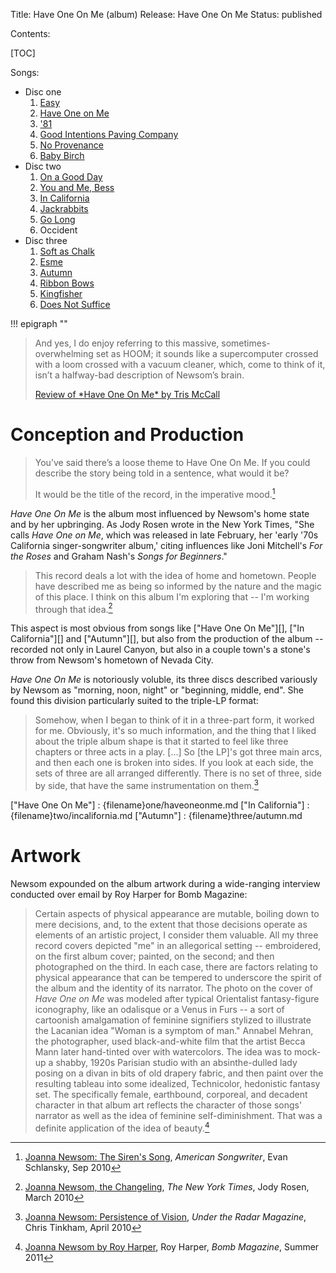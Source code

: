 Title: Have One On Me (album) 
Release: Have One On Me
Status: published

Contents:

[TOC]

Songs:

 + Disc one
     1. [Easy]({filename}one/easy.md)
     2. [Have One on Me]({filename}one/haveoneonme.md)
     3. ['81]({filename}one/eightyone.md)
     4. [Good Intentions Paving Company]({filename}one/goodintentionspavingcompany.md)
     5. [No Provenance]({filename}one/noprovenance.md)
     6. [Baby Birch]({filename}one/babybirch.md)
 + Disc two
     1. [On a Good Day]({filename}two/onagoodday.md)
     2. [You and Me, Bess]({filename}two/youandmebess.md)
     3. [In California]({filename}two/incalifornia.md)
     4. [Jackrabbits]({filename}two/jackrabbits.md)
     5. [Go Long]({filename}two/golong.md)
     6. Occident
 + Disc three
     1. [Soft as Chalk]({filename}three/softaschalk.md)
     2. [Esme]({filename}three/esme.md)
     3. [Autumn]({filename}three/autumn.md)
     4. [Ribbon Bows]({filename}three/ribbonbows.md)
     5. [Kingfisher]({filename}three/kingfisher.md)
     6. [Does Not Suffice]({filename}three/doesnotsuffice.md)

!!! epigraph ""
 > And yes, I do enjoy referring to this massive, sometimes-overwhelming set as HOOM; 
 > it sounds like a supercomputer crossed with a loom crossed with a vacuum cleaner, 
 > which, come to think of it, isn’t a halfway-bad description of Newsom’s brain.
 > <footer><a href=http://www.nj.com/entertainment/music/index.ssf/2010/06/joanna_newsom_--_have_one_on_m.html>Review of *Have One On Me* by Tris McCall</a></footer>

# Conception and Production #

> You’ve said there’s a loose theme to Have One On Me. If you could describe the story being told in a sentence, what would it be?
>
> It would be the title of the record, in the imperative mood.[^amsong]

*Have One On Me* is the album most influenced by Newsom's home state and by her upbringing. As Jody Rosen wrote in the New York Times, "She calls *Have One on Me*, which was released in late February, her 'early '70s California singer-songwriter album,' citing influences like Joni Mitchell's *For the Roses* and Graham Nash's *Songs for Beginners*."

> This record deals a lot with the idea of home and hometown. People have described me as being so informed by the nature and the magic of this place. I think on this album I'm exploring that -- I'm working through that idea.[^nyt]

This aspect is most obvious from songs like ["Have One On Me"][], ["In California"][] and ["Autumn"][], but also from the production of the album -- recorded not only in Laurel Canyon, but also in a couple town's a stone's throw from Newsom's hometown of Nevada City.

*Have One On Me* is notoriously voluble, its three discs described variously by Newsom as "morning, noon, night" or "beginning, middle, end". She found this division particularly suited to the triple-LP format:

> Somehow, when I began to think of it in a three-part form, it worked for me. Obviously, it's so much information, and the thing that I liked about the triple album shape is that it started to feel like three chapters or three acts in a play. [...] So [the LP]'s got three main arcs, and then each one is broken into sides. If you look at each side, the sets of three are all arranged differently. There is no set of three, side by side, that have the same instrumentation on them.[^utrad]

["Have One On Me"] : {filename}one/haveoneonme.md
["In California"] : {filename}two/incalifornia.md
["Autumn"] : {filename}three/autumn.md

[^amsong]: [Joanna Newsom: The Siren's Song](http://americansongwriter.com/2010/09/joanna-newsom-the-sirens-song/), *American Songwriter*, Evan Schlansky, Sep 2010

[^nyt]: [Joanna Newsom, the Changeling](http://www.nytimes.com/2010/03/07/magazine/07Newsom-t.html?pagewanted=all), *The New York Times*, Jody Rosen, March 2010

[^utrad]: [Joanna Newsom: Persistence of Vision](http://www.undertheradarmag.com/interviews/joanna_newsom/), *Under the Radar Magazine*, Chris Tinkham, April 2010

# Artwork #

Newsom expounded on the album artwork during a wide-ranging interview conducted over email by Roy Harper for Bomb Magazine:

> Certain aspects of physical appearance are mutable, boiling down to mere decisions, and, to the extent that those decisions operate as elements of an artistic project, I consider them valuable. All my three record covers depicted "me" in an allegorical setting -- embroidered, on the first album cover; painted, on the second; and then photographed on the third. In each case, there are factors relating to physical appearance that can be tempered to underscore the spirit of the album and the identity of its narrator. The photo on the cover of *Have One on Me* was modeled after typical Orientalist fantasy-figure iconography, like an odalisque or a Venus in Furs -- a sort of cartoonish amalgamation of feminine signifiers stylized to illustrate the Lacanian idea "Woman is a symptom of man." Annabel Mehran, the photographer, used black-and-white film that the artist Becca Mann later hand-tinted over with watercolors. The idea was to mock-up a shabby, 1920s Parisian studio with an absinthe-dulled lady posing on a divan in bits of old drapery fabric, and then paint over the resulting tableau into some idealized, Technicolor, hedonistic fantasy set. The specifically female, earthbound, corporeal, and decadent character in that album art reflects the character of those songs' narrator as well as the idea of feminine self-diminishment. That was a definite application of the idea of beauty.[^bomb]

[^bomb]: [Joanna Newsom by Roy Harper](http://bombmagazine.org/article/5106/joanna-newsom), Roy Harper, *Bomb Magazine*, Summer 2011